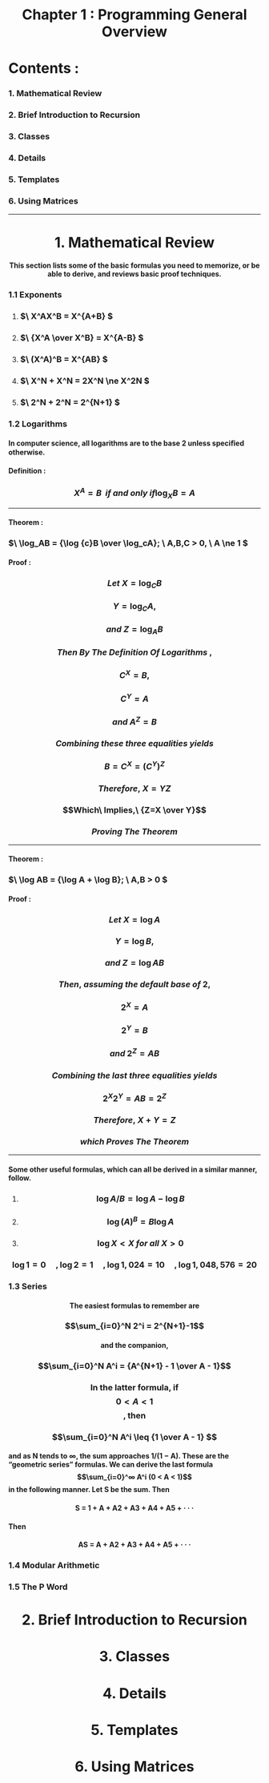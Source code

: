 <h1 align="center" >Chapter 1 : Programming General Overview</h1>

# Contents :

### 1. Mathematical Review

### 2. Brief Introduction to Recursion

### 3. Classes

### 4. Details

### 5. Templates

### 6. Using Matrices

---

<h1 align="center" >1. Mathematical Review</h1>

#### <p align="center" >This section lists some of the basic formulas you need to memorize, or be able to derive, and reviews basic proof techniques.</p>

### 1.1 Exponents

1. ### <p>$\ X^AX^B = X^{A+B} $</p>

2. ### <p>$\ {X^A \over X^B} = X^{A-B} $</p>

3. ### <p>$\ (X^A)^B = X^{AB} $</p>

4. ### <p>$\ X^N + X^N = 2X^N \ne X^2N $</p>

5. ### <p>$\ 2^N + 2^N = 2^{N+1} $</p>

### 1.2 Logarithms

#### In computer science, all logarithms are to the base 2 unless speciﬁed otherwise.

#### Definition :

### <p>$${X^A = B} \ \ if \ and \ only \ if \log_{X}B = A $$</p>

---

#### Theorem :

### <p>$\ \log_AB = {\log {c}B \over \log_cA}; \ A,B,C > 0, \ A \ne 1 $</p>

#### Proof :

### <p>$$Let\ X=\log_{C}B$$</p>

### <p>$$Y=\log_{C}A,$$</p>

### <p>$$and\ Z=\log_{A}B$$</p>

### <p>$$Then\ By\ The\ Definition\ Of\ Logarithms\ ,$$</p>

### <p>$$C^X = B,$$</p>

### <p>$$C^Y = A$$</p>

### <p>$$and\ A^Z = B$$</p>

### <p>$$Combining\ these\ three\ equalities\ yields$$</p>

### <p>$$B = C^X = (C^Y)^Z$$</p>

### <p>$$Therefore,\ X=YZ$$</p>

### <p>$$Which\ Implies,\ {Z=X \over Y}$$</p>

### <p>$$Proving\ The\ Theorem$$</p>

---

#### Theorem :

### <p>$\ \log AB = {\log A + \log B}; \ A,B > 0 $</p>

#### Proof :

### <p>$$Let\ X=\log A$$</p>

### <p>$$Y=\log B,$$</p>

### <p>$$and\ Z=\log AB$$</p>

### <p>$$Then,\ assuming\ the\ default\ base\ of\ 2 ,$$</p>

### <p>$$2^X = A$$</p>

### <p>$$2^Y = B$$</p>

### <p>$$and\ 2^Z = AB$$</p>

### <p>$$Combining\ the\ last\ three\ equalities\ yields$$</p>

### <p>$$2^X2^Y = AB = 2^Z$$</p>

### <p>$$Therefore,\ X + Y = Z$$</p>

### <p>$$which\ Proves\ The\ Theorem$$</p>

---

#### Some other useful formulas, which can all be derived in a similar manner, follow.

1. ### <p>$$\log {A / B} = \log A - \log B $$</p>
1. ### <p>$$\log {(A)}^B = B\log A$$</p>
1. ### <p>$$\log X < X\ for\ all\ X > 0$$</p>

### <p>$$\log 1 = 0\ \ \ \ \ ,\log 2 = 1\ \ \ \ \ ,\log 1,024 = 10\ \ \ \ \ ,\log 1,048,576 = 20 $$</p>

### 1.3 Series

#### <p align="center" >The easiest formulas to remember are</p>

### <p>$$\sum_{i=0}^N 2^i = 2^{N+1}-1$$</p>

#### <p align="center" >and the companion,</p>

### <p>$$\sum_{i=0}^N A^i = {A^{N+1} - 1 \over A - 1}$$</p>

### <p align="center" >In the latter formula, if $$0 < A < 1$$ , then</p>

### <p>$$\sum_{i=0}^N A^i \leq {1 \over A - 1} $$</p>

#### <p>and as N tends to ∞, the sum approaches 1/(1 − A). These are the “geometric series” formulas. We can derive the last formula $$\sum_{i=0}^∞ A^i (0 < A < 1)$$ in the following manner. Let S be the sum. Then</p>

#### <p align="center">S = 1 + A + A2 + A3 + A4 + A5 + · · ·</p>

#### Then

#### <p align="center">AS = A + A2 + A3 + A4 + A5 + · · ·</p>

### 1.4 Modular Arithmetic

### 1.5 The P Word

<h1 align="center" >2. Brief Introduction to Recursion</h1>

<h1 align="center" >3. Classes</h1>

<h1 align="center" >4. Details</h1>

<h1 align="center" >5. Templates</h1>

<h1 align="center" >6. Using Matrices</h1>
